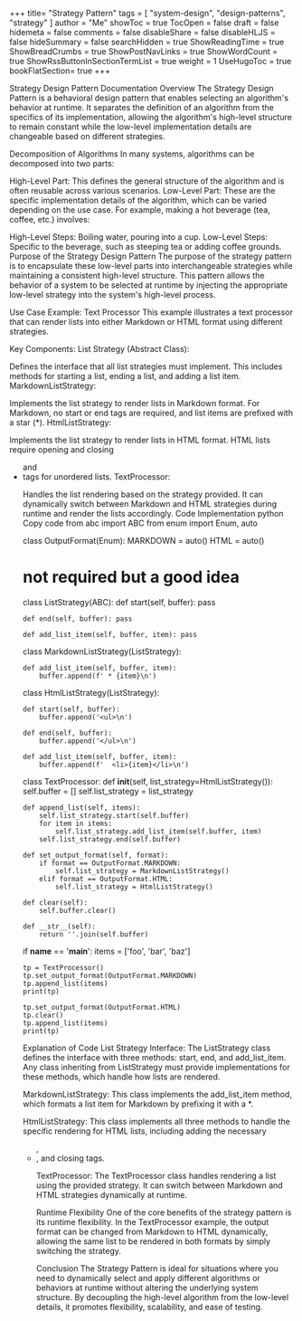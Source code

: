 +++
title= "Strategy Pattern"
tags = [ "system-design",  "design-patterns", "strategy" ]
author = "Me"
showToc = true
TocOpen = false
draft = false
hidemeta = false
comments = false
disableShare = false
disableHLJS = false
hideSummary = false
searchHidden = true
ShowReadingTime = true
ShowBreadCrumbs = true
ShowPostNavLinks = true
ShowWordCount = true
ShowRssButtonInSectionTermList = true
weight = 1
UseHugoToc = true
bookFlatSection= true
+++

Strategy Design Pattern Documentation
Overview
The Strategy Design Pattern is a behavioral design pattern that enables selecting an algorithm's behavior at runtime. It separates the definition of an algorithm from the specifics of its implementation, allowing the algorithm's high-level structure to remain constant while the low-level implementation details are changeable based on different strategies.

Decomposition of Algorithms
In many systems, algorithms can be decomposed into two parts:

High-Level Part: This defines the general structure of the algorithm and is often reusable across various scenarios.
Low-Level Part: These are the specific implementation details of the algorithm, which can be varied depending on the use case.
For example, making a hot beverage (tea, coffee, etc.) involves:

High-Level Steps: Boiling water, pouring into a cup.
Low-Level Steps: Specific to the beverage, such as steeping tea or adding coffee grounds.
Purpose of the Strategy Design Pattern
The purpose of the strategy pattern is to encapsulate these low-level parts into interchangeable strategies while maintaining a consistent high-level structure. This pattern allows the behavior of a system to be selected at runtime by injecting the appropriate low-level strategy into the system's high-level process.

Use Case Example: Text Processor
This example illustrates a text processor that can render lists into either Markdown or HTML format using different strategies.

Key Components:
List Strategy (Abstract Class):

Defines the interface that all list strategies must implement. This includes methods for starting a list, ending a list, and adding a list item.
MarkdownListStrategy:

Implements the list strategy to render lists in Markdown format. For Markdown, no start or end tags are required, and list items are prefixed with a star (*).
HtmlListStrategy:

Implements the list strategy to render lists in HTML format. HTML lists require opening and closing <ul> and <li> tags for unordered lists.
TextProcessor:

Handles the list rendering based on the strategy provided. It can dynamically switch between Markdown and HTML strategies during runtime and render the lists accordingly.
Code Implementation
python
Copy code
from abc import ABC
from enum import Enum, auto


class OutputFormat(Enum):
    MARKDOWN = auto()
    HTML = auto()


# not required but a good idea
class ListStrategy(ABC):
    def start(self, buffer): pass

    def end(self, buffer): pass

    def add_list_item(self, buffer, item): pass


class MarkdownListStrategy(ListStrategy):

    def add_list_item(self, buffer, item):
        buffer.append(f' * {item}\n')


class HtmlListStrategy(ListStrategy):

    def start(self, buffer):
        buffer.append('<ul>\n')

    def end(self, buffer):
        buffer.append('</ul>\n')

    def add_list_item(self, buffer, item):
        buffer.append(f'  <li>{item}</li>\n')


class TextProcessor:
    def __init__(self, list_strategy=HtmlListStrategy()):
        self.buffer = []
        self.list_strategy = list_strategy

    def append_list(self, items):
        self.list_strategy.start(self.buffer)
        for item in items:
            self.list_strategy.add_list_item(self.buffer, item)
        self.list_strategy.end(self.buffer)

    def set_output_format(self, format):
        if format == OutputFormat.MARKDOWN:
            self.list_strategy = MarkdownListStrategy()
        elif format == OutputFormat.HTML:
            self.list_strategy = HtmlListStrategy()

    def clear(self):
        self.buffer.clear()

    def __str__(self):
        return ''.join(self.buffer)


if __name__ == '__main__':
    items = ['foo', 'bar', 'baz']

    tp = TextProcessor()
    tp.set_output_format(OutputFormat.MARKDOWN)
    tp.append_list(items)
    print(tp)

    tp.set_output_format(OutputFormat.HTML)
    tp.clear()
    tp.append_list(items)
    print(tp)
Explanation of Code
List Strategy Interface: The ListStrategy class defines the interface with three methods: start, end, and add_list_item. Any class inheriting from ListStrategy must provide implementations for these methods, which handle how lists are rendered.

MarkdownListStrategy: This class implements the add_list_item method, which formats a list item for Markdown by prefixing it with a *.

HtmlListStrategy: This class implements all three methods to handle the specific rendering for HTML lists, including adding the necessary <ul>, <li>, and closing tags.

TextProcessor: The TextProcessor class handles rendering a list using the provided strategy. It can switch between Markdown and HTML strategies dynamically at runtime.

Runtime Flexibility
One of the core benefits of the strategy pattern is its runtime flexibility. In the TextProcessor example, the output format can be changed from Markdown to HTML dynamically, allowing the same list to be rendered in both formats by simply switching the strategy.

Conclusion
The Strategy Pattern is ideal for situations where you need to dynamically select and apply different algorithms or behaviors at runtime without altering the underlying system structure. By decoupling the high-level algorithm from the low-level details, it promotes flexibility, scalability, and ease of testing.